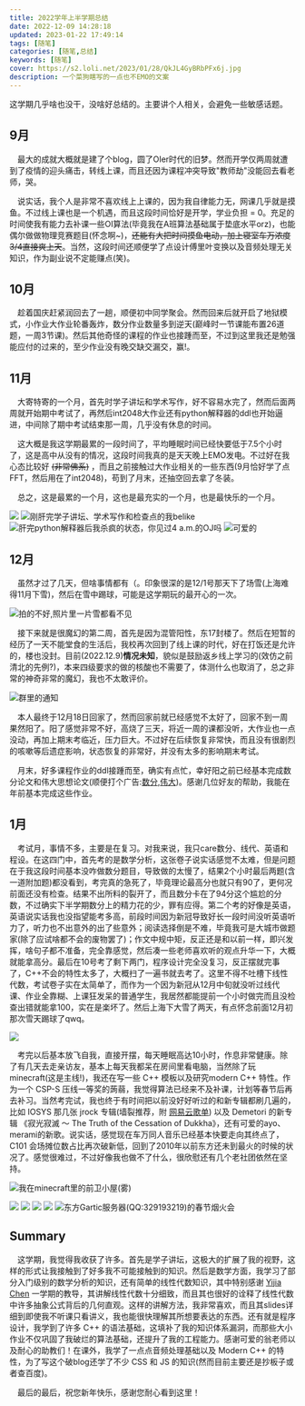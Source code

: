 ```yaml
---
title: 2022学年上半学期总结
date: 2022-12-09 14:28:18
updated: 2023-01-22 17:49:14
tags: [随笔]
categories: [随笔,总结]
keywords: [随笔]
cover: https://s2.loli.net/2023/01/28/QkJL4GyBRbPFx6j.jpg
description: 一个菜狗瞎写的一点也不EMO的文案
---
```

这学期几乎啥也没干，没啥好总结的。主要讲个人相关，会避免一些敏感话题。

## 9月

&emsp;最大的成就大概就是建了个blog，圆了OIer时代的旧梦。然而开学仅两周就遭到了疫情的迎头痛击，转线上课，而且还因为课程冲突导致"教师劫"没能回去看老师，哭。

&emsp;说实话，我个人是非常不喜欢线上上课的，因为我自律能力无，网课几乎就是摸鱼。不过线上课也是一个机遇，而且这段时间恰好是开学，学业负担 = 0。充足的时间使我有能力去补课一些OI算法(毕竟我在A班算法基础属于垫底水平orz)，也能偶尔做做物理竞赛题目(怀念啊~)，~~还能有大把时间摸鱼电动，加上寝室车万浓度3/4直接爽上天~~。当然，这段时间还顺便学了点设计傅里叶变换以及音频处理无关知识，作为副业说不定能赚点(笑)。

## 10月

&emsp;趁着国庆赶紧润回去了一趟，顺便初中同学聚会。然而回来后就开启了地狱模式，小作业大作业轮番轰炸，数分作业数量多到逆天(巅峰时一节课能布置26道题，一周3节课)。然后其他奇怪的课程的作业也接踵而至，不过到这里我还是勉强能应付的过来的，至少作业没有晚交缺交漏交，赢!。

## 11月

&emsp;大寄特寄的一个月，首先时学子讲坛和学术写作，好不容易水完了，然而后面两周就开始期中考试了，再然后int2048大作业还有python解释器的ddl也开始逼进，中间除了期中考试结束那一周，几乎没有休息的时间。

&emsp;这大概是我这学期最累的一段时间了，平均睡眠时间已经快要低于7.5个小时了，这是高中从没有的情况，这段时间我真的是天天晚上EMO发电。不过好在我心态比较好 ~~(非常佛系)~~ ，而且之前接触过大作业相关的一些东西(9月恰好学了点FFT，然后用在了int2048)，苟到了月末，还抽空回去拿了冬装。

&emsp;总之，这是最累的一个月，这也是最充实的一个月，也是最快乐的一个月。

![](https://s2.loli.net/2023/01/28/X1lnctef5WiRTpz.jpg)
![刚肝完学子讲坛、学术写作和检查点的我belike](https://s2.loli.net/2023/01/28/KS8lOqFUw3XVfxL.jpg)
![肝完python解释器后我杀疯的状态，你见过4 a.m.的OJ吗](https://s2.loli.net/2023/01/28/Go51y4sPWbJVqIR.jpg)
![可爱的](https://s2.loli.net/2023/01/28/OjxiVsH6MvZyb9n.jpg)

## 12月

&emsp;虽然才过了几天，但啥事情都有（。印象很深的是12/1号那天下了场雪(上海难得11月下雪)，然后在雪中踢球，可能是这学期玩的最开心的一次。

![拍的不好,照片里一片雪都看不见](https://s2.loli.net/2023/01/28/qfAOp3aRTZCK6HD.jpg)

&emsp;接下来就是很魔幻的第二周，首先是因为混管阳性，东17封楼了。然后在短暂的经历了一天不能堂食的生活后，我校再次回到了线上课的时代，好在打饭还是允许的，楼也没封。目前(2022.12.9)**情况未知**，貌似是鼓励返乡线上学习的(效仿之前清北的先例?)，本来四级要求的做的核酸也不需要了，体测什么也取消了，总之非常的神奇非常的魔幻，我也不太敢评价。

![群里的通知](https://s2.loli.net/2023/01/28/1zCl2wjtZmPFdVM.jpg)

&emsp;本人最终于12月18日回家了，然而回家前就已经感觉不太好了，回家不到一周果然阳了。阳了感觉非常不好，高烧了三天，将近一周的课都没听，大作业也一点没动，再加上期末考临近，压力巨大。不过好在后续恢复非常快，而且没有很剧烈的咳嗽等后遗症影响，状态恢复的非常好，并没有太多的影响期末考试。

&emsp;月末，好多课程作业的ddl接踵而至，确实有点忙，幸好阳之前已经基本完成数分论文和伟大思想论文(顺便打个广告:[数分](https://github.com/DarkSharpness/DarkSharpness/blob/main/Tex/MA/MA.pdf),[伟大](https://github.com/DarkSharpness/DarkSharpness/blob/main/Tex/Quantum/quantum.pdf))。感谢几位好友的帮助，我能在年前基本完成这些作业。

## 1月

&emsp;考试月，事情不多，主要是在复习。对我来说，我只care数分、线代、英语和程设。在这四门中，首先考的是数学分析，这张卷子说实话感觉不太难，但是问题在于我这段时间基本没咋做数分题目，导致做的太慢了，结果2个小时最后两题(含一道附加题)都没看到，考完真的急死了，毕竟理论最高分也就只有90了，更何况前面还没有检查。结果不出所料的裂开了，而且数分卡在了94分这个尴尬的分数，不过确实下半学期数分上的精力花的少，罪有应得。第二个考的好像是英语，英语说实话我也没指望能考多高，前段时间因为新冠导致好长一段时间没听英语听力了，听力也不出意外的出了些意外；阅读选择倒是不难，毕竟我可是大城市做题家(除了应试啥都不会的废物罢了)；作文中规中矩，反正还是和以前一样，即兴发挥，啥句子都不准备，完全靠感觉，然后凑一些老师喜欢听的观点升华一下，大概就能拿高分。最后在10号考了剩下两门，程序设计完全没复习，反正摆就完事了，C++不会的特性太多了，大概扫了一遍书就去考了。这里不得不吐槽下线性代数，考试卷子实在太简单了，而作为一个因为新冠从12月中旬就没听过线代课、作业全靠糊、上课狂发呆的普通学生，我居然都能提前一个小时做完而且没检查出错就能拿100，实在是楽坏了。然后上海下大雪了两天，有点怀念前面12月初那次雪天踢球了qwq。

![](https://s2.loli.net/2023/01/28/sKcqAfyiVUI1uNB.jpg)

&emsp;考完以后基本放飞自我，直接开摆，每天睡眠高达10小时，作息非常健康。除了有几天去走亲访友，基本上每天我都呆在房间里看电脑，当然除了玩minecraft(这是主线!)，我还在写一些 C++ 模板以及研究modern C++ 特性。作为一个 CSP-S 压线一等奖的蒟蒻，我觉得算法已经来不及补课，计划等春节后再去补习。当然考完试，我也终于有时间把以前没好好听过的和新专辑都刷几遍的，比如 IOSYS 那几张 jrock 专辑(墙裂推荐，附 [网易云歌单](https://music.163.com/playlist?id=8063965041&userid=3215760601)) 以及 Demetori 的新专辑 《寂光寂滅 ～ The Truth of the Cessation of Dukkha》，还有可爱的ayo、merami的新歌。说实话，感觉现在车万同人音乐已经基本快要走向其终点了，C101 会场摊位数占比再次破新低，回到了2010年以前东方还未到最火的时候的状况了。感觉很难过，不过好像我也做不了什么，很欣慰还有几个老社团依然在坚持。

![我在minecraft里的前卫小屋(雾)](https://s2.loli.net/2023/01/28/vM5PFD8aEqmjVnS.png)

![](https://s2.loli.net/2023/01/22/nl4iJLGsUtzafKx.png)
![](https://s2.loli.net/2023/01/22/bo9uWGMsqkgvirE.png)
![](https://s2.loli.net/2023/01/22/HSQ8ZzOx7LeN9dB.png)
![](https://s2.loli.net/2023/01/28/a9Pcuo3DweG7EZv.png)
![东方Gartic服务器(QQ:329193219)的春节烟火会](https://s2.loli.net/2023/01/28/9XzaFMyonV5rctB.png)

<!-- 图片 -->

## Summary

&emsp;这学期，我觉得我收获了许多。首先是学子讲坛，这极大的扩展了我的视野，这样的形式让我接触到了好多我不可能接触到的知识。然后是数学方面，我学习了部分入门级别的数学分析的知识，还有简单的线性代数知识，其中特别感谢 [Yijia Chen](http://basics.sjtu.edu.cn/~chen/teaching/) 一学期的教导，其讲解线性代数十分细致，而且其也很好的诠释了线性代数中许多抽象公式背后的几何直观。这样的讲解方法，我非常喜欢，而且其slides详细到即使我不听课只看讲义，我也能很快理解其所想要表达的东西。还有就是程序设计，我学到了许多 C++ 的语法基础，这填补了我的知识体系漏洞，而那些大小作业不仅巩固了我破烂的算法基础，还提升了我的工程能力。感谢可爱的翁老师以及耐心的助教们！在课外，我学了一点点音频处理基础以及 Modern C++ 的特性，为了写这个破blog还学了不少 CSS 和 JS 的知识(然而目前主要还是抄板子或者查百度)。

&emsp;最后的最后，祝您新年快乐，感谢您耐心看到这里！
